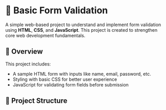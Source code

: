 # 📝 Basic Form Validation

A simple web-based project to understand and implement form validation using **HTML**, **CSS**, and **JavaScript**. This project is created to strengthen core web development fundamentals.

## 🚀 Overview

This project includes:
- A sample HTML form with inputs like name, email, password, etc.
- Styling with basic CSS for better user experience
- JavaScript for validating form fields before submission

## 📂 Project Structure

